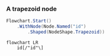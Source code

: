 ﻿### A trapezoid node

```csharp
Flowchart.Start()
    .WithNode(Node.Named("id")
        .Shaped(NodeShape.Trapezoid))
```

```mermaid
flowchart LR
    id[/"id"\]
```